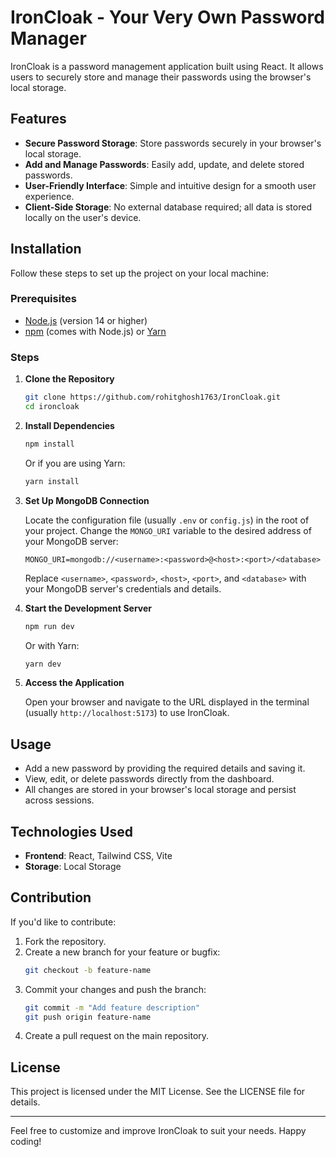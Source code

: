 # IronCloak - Your Very Own Password Manager

IronCloak is a password management application built using React. It allows users to securely store and manage their passwords using the browser's local storage.

## Features

- **Secure Password Storage**: Store passwords securely in your browser's local storage.
- **Add and Manage Passwords**: Easily add, update, and delete stored passwords.
- **User-Friendly Interface**: Simple and intuitive design for a smooth user experience.
- **Client-Side Storage**: No external database required; all data is stored locally on the user's device.

## Installation

Follow these steps to set up the project on your local machine:

### Prerequisites

- [Node.js](https://nodejs.org/) (version 14 or higher)
- [npm](https://www.npmjs.com/) (comes with Node.js) or [Yarn](https://yarnpkg.com/)

### Steps

1. **Clone the Repository**

    ```bash
    git clone https://github.com/rohitghosh1763/IronCloak.git
    cd ironcloak
    ```

2. **Install Dependencies**

    ```bash
    npm install
    ```

    Or if you are using Yarn:

    ```bash
    yarn install
    ```

3. **Set Up MongoDB Connection**

    Locate the configuration file (usually `.env` or `config.js`) in the root of your project. Change the `MONGO_URI` variable to the desired address of your MongoDB server:

    ```env
    MONGO_URI=mongodb://<username>:<password>@<host>:<port>/<database>
    ```

    Replace `<username>`, `<password>`, `<host>`, `<port>`, and `<database>` with your MongoDB server's credentials and details.

4. **Start the Development Server**

    ```bash
    npm run dev
    ```

    Or with Yarn:

    ```bash
    yarn dev
    ```

5. **Access the Application**

   Open your browser and navigate to the URL displayed in the terminal (usually `http://localhost:5173`) to use IronCloak.

## Usage

- Add a new password by providing the required details and saving it.
- View, edit, or delete passwords directly from the dashboard.
- All changes are stored in your browser's local storage and persist across sessions.

## Technologies Used

- **Frontend**: React, Tailwind CSS, Vite
- **Storage**: Local Storage

## Contribution

If you'd like to contribute:

1. Fork the repository.
2. Create a new branch for your feature or bugfix:
    ```bash
    git checkout -b feature-name
    ```
3. Commit your changes and push the branch:
    ```bash
    git commit -m "Add feature description"
    git push origin feature-name
    ```
4. Create a pull request on the main repository.

## License

This project is licensed under the MIT License. See the LICENSE file for details.

---

Feel free to customize and improve IronCloak to suit your needs. Happy coding!
